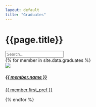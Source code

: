 ```yaml
---
layout: default
title: "Graduates"
---
```


<div class="container mt-4">
	<h1 class="mb-3">{{page.title}}</h1>
	<input id="graduateSearch" type="search" class="form-control mb-2" placeholder="Search..." aria-label="Search">
	<div id="item-container" class="row">
		{% for member in site.data.graduates %}
		<div class="search-item col-md-4 p-2 text-center" aria-label="{{ member.name }}">
			<a href="{{ member.linkedin }}">
				<div class="card text-white card-dark">
					<div class="card-body">
						<img src="/assets/images/graduates/{{ member.id }}.webp" loading="lazy" class="p-3 w-75 rounded-circle">
						<h5 class="card-title ala-font">{{ member.name }}</h5>
						<p class="card-text">{{ member.first_pref }}</p>
					</div>
				</div>
			</a>
		</div>
		{% endfor %}
	</div>
</div>

<script>
(function() {
	
	const searchBar = document.getElementById("graduateSearch");
	const container = document.getElementById("item-container");
	const people = Array.from(document.getElementsByClassName("search-item"));

	// No search bar is complete without an overengineered ranking system
	searchBar.addEventListener("input", (e) => {
		
		// Split by words, e.g. "Hallam Roberts" => ["Hallam", "Roberts"]
		const query = e.target.value.toLowerCase().trim().match(/\w+/g);
		
		people.forEach((person) => {
			person.score = 0;
			// Display everyone by default
			if (!query) {
				person.style.display = "block";
				return;
			}
			
			const words = person.getAttribute("aria-label").toLowerCase().trim().match(/\w+/g);
			for (let i = 0; i < words.length; ++i) {
				const word = words[i];
				query.forEach((queryWord) => {
					// startsWith is better than fuzzy search since it gives predictable results
					// E.g. "Ru" matches "Ruben" instead of "Trung Hieu"
					if (!word.startsWith(queryWord)) return;
					// Rank based on how close the word is to the start of the name
					// E.g. "R" orders "Ruben Luzaic" before "Hallam Roberts"
					person.score += 2 - ((i + 1) / words.length);
				});
			}

			// Hide non-matching results
			person.style.display = person.score === 0 ? "none" : "block";
		});
		
		people.sort((a, b) => {
			const diff = b.score - a.score;
			// Sort alphabetically when names have the same score
			return diff === 0
				? a.getAttribute("aria-label").localeCompare(b.getAttribute("aria-label"))
				: diff;
		}).forEach(elem => container.appendChild(elem));
	});
})();
</script>